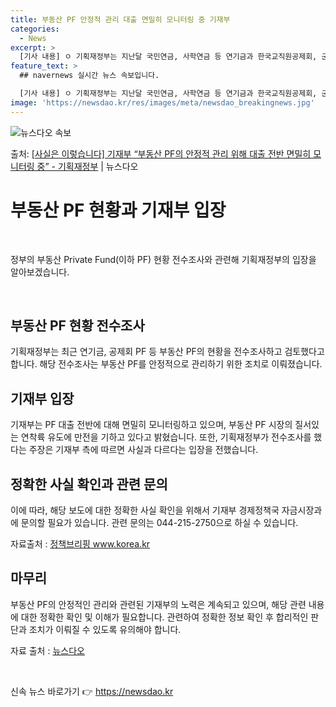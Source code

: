 ```yaml
---
title: 부동산 PF 안정적 관리 대출 면밀히 모니터링 중 기재부
categories:
  - News
excerpt: >
  [기사 내용] ㅇ 기획재정부는 지난달 국민연금, 사학연금 등 연기금과 한국교직원공제회, 군인공제회, 과학기술…
feature_text: >
  ## navernews 실시간 뉴스 속보입니다.

  [기사 내용] ㅇ 기획재정부는 지난달 국민연금, 사학연금 등 연기금과 한국교직원공제회, 군인공제회, 과학기술…
image: 'https://newsdao.kr/res/images/meta/newsdao_breakingnews.jpg'
---
```


![뉴스다오 속보](https://newsdao.kr/res/images/meta/newsdao_breakingnews.jpg)

<p>출처: <a href="https://newsdao.kr/3504" rel="dofollow">[사실은 이렇습니다] 기재부 “부동산 PF의 안정적 관리 위해 대출 전반 면밀히 모니터링 중” - 기획재정부</a> | 뉴스다오</p>

<h1>부동산 PF 현황과 기재부 입장</h1>
<p data-ke-size="size16">&nbsp;</p>
정부의 부동산 Private Fund(이하 PF) 현황 전수조사와 관련해 기획재정부의 입장을 알아보겠습니다.
<p data-ke-size="size16">&nbsp;</p>
<h2 data-ke-size="size26">부동산 PF 현황 전수조사</h2>
<p>기획재정부는 최근 연기금, 공제회 PF 등 부동산 PF의 현황을 전수조사하고 검토했다고 합니다. 해당 전수조사는 부동산 PF를 안정적으로 관리하기 위한 조치로 이뤄졌습니다.</p>

<h2 data-ke-size="size26">기재부 입장</h2>
<p>기재부는 PF 대출 전반에 대해 면밀히 모니터링하고 있으며, 부동산 PF 시장의 질서있는 연착륙 유도에 만전을 기하고 있다고 밝혔습니다. 또한, 기획재정부가 전수조사를 했다는 주장은 기재부 측에 따르면 사실과 다르다는 입장을 전했습니다.</p>

<h2 data-ke-size="size26">정확한 사실 확인과 관련 문의</h2>
<p>이에 따라, 해당 보도에 대한 정확한 사실 확인을 위해서 기재부 경제정책국 자금시장과에 문의할 필요가 있습니다. 관련 문의는 044-215-2750으로 하실 수 있습니다.</p>
<p>자료출처 : <a href="https://www.korea.kr/main.do">정책브리핑 www.korea.kr</a></p>

<h2 data-ke-size="size26">마무리</h2>
<p>부동산 PF의 안정적인 관리와 관련된 기재부의 노력은 계속되고 있으며, 해당 관련 내용에 대한 정확한 확인 및 이해가 필요합니다. 관련하여 정확한 정보 확인 후 합리적인 판단과 조치가 이뤄질 수 있도록 유의해야 합니다.</p>
<p>자료 출처 : <a href="https://newsdao.kr/3504">뉴스다오</a></p>
<p data-ke-size="size16">&nbsp;</p> 

신속 뉴스 바로가기 👉 <a href="https://newsdao.kr" rel="dofollow">https://newsdao.kr</a>


